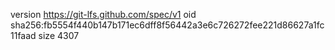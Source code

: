version https://git-lfs.github.com/spec/v1
oid sha256:fb5554f440b147b171ec6dff8f56442a3e6c726272fee221d86627a1fc11faad
size 4307
